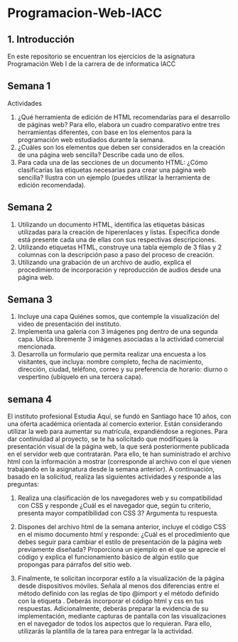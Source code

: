 # Programacion-Web-IACC

## 1. Introducción

En este repositorio se encuentran los ejercicios de la asignatura Programación Web I de la carrera de de informatica IACC

## Semana 1

Actividades

1. ¿Qué herramienta de edición de HTML recomendarías para el desarrollo de páginas web? Para
ello, elabora un cuadro comparativo entre tres herramientas diferentes, con base en los
elementos para la programación web estudiados durante la semana.
2. ¿Cuáles son los elementos que deben ser considerados en la creación de una página web
sencilla? Describe cada uno de ellos.
3. Para cada una de las secciones de un documento HTML: ¿Cómo clasificarías las etiquetas
necesarias para crear una página web sencilla? Ilustra con un ejemplo (puedes utilizar la
herramienta de edición recomendada).

## Semana 2

1. Utilizando un documento HTML, identifica las etiquetas básicas utilizadas para la creación de
hiperenlaces y listas. Especifica donde está presente cada una de ellas con sus respectivas
descripciones.
2. Utilizando etiquetas HTML, construye una tabla ejemplo de 3 filas y 2 columnas con la
descripción paso a paso del proceso de creación.
3. Utilizando una grabación de un archivo de audio, explica el procedimiento de incorporación y
reproducción de audios desde una página web.
 
 ## Semana 3 

1. Incluye una capa Quiénes somos, que contemple la visualización del video de presentación del
instituto.
2. Implementa una galería con 3 imágenes png dentro de una segunda capa. Ubica libremente 3
imágenes asociadas a la actividad comercial mencionada.
3. Desarrolla un formulario que permita realizar una encuesta a los visitantes, que incluya: nombre
completo, fecha de nacimiento, dirección, ciudad, teléfono, correo y su preferencia de horario:
diurno o vespertino (ubíquelo en una tercera capa). 

## semana 4 

El instituto profesional Estudia Aquí, se fundó en Santiago hace 10 años, con una oferta académica
orientada al comercio exterior. Están considerando utilizar la web para aumentar su matrícula,
expandiéndose a regiones.
Para dar continuidad al proyecto, se te ha solicitado que modifiques la presentación visual de la página
web, la que será posteriormente publicada en el servidor web que contratarán. Para ello, te han
suministrado el archivo html con la información a mostrar (corresponde al archivo con el que vienen
trabajando en la asignatura desde la semana anterior).
 A continuación, basado en la solicitud, realiza las siguientes actividades y responde a las preguntas:
 
1. Realiza una clasificación de los navegadores web y su compatibilidad con CSS y responde ¿Cuál
es el navegador que, según tu criterio, presenta mayor compatibilidad con CSS 3? Argumenta
tu respuesta.

2. Dispones del archivo html de la semana anterior, incluye el código CSS en el mismo documento
html y responde: ¿Cuál es el procedimiento que debes seguir para cambiar el estilo de
presentación de la página web previamente diseñada? Proporciona un ejemplo en el que se
aprecie el código y explica el funcionamiento básico de algún estilo que propongas para párrafos
del sitio web.

3. Finalmente, te solicitan incorporar estilo a la visualización de la página desde dispositivos
móviles. Señala al menos dos diferencias entre el método definido con las reglas de tipo
@import y el método definido con la etiqueta <link>.
Deberás incorporar el código html y css en tus respuestas. Adicionalmente, deberás preparar la
evidencia de su implementación, mediante capturas de pantalla con las visualizaciones en el navegador
de todos los aspectos que lo requieran. Para ello, utilizarás la plantilla de la tarea para entregar la  la
actividad.
